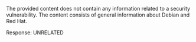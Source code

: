 The provided content does not contain any information related to a security vulnerability. The content consists of general information about Debian and Red Hat.

Response: UNRELATED
